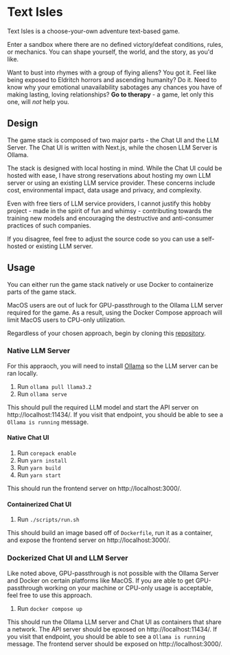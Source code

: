 # Text Isles

Text Isles is a choose-your-own adventure text-based game.

Enter a sandbox where there are no defined victory/defeat conditions, rules, or mechanics.
You can shape yourself, the world, and the story, as you'd like.

Want to bust into rhymes with a group of flying aliens? You got it.
Feel like being exposed to Eldritch horrors and ascending humanity? Do it.
Need to know why your emotional unavailability sabotages any chances you have of making lasting, loving relationships? **Go to therapy** - a game, let only this one, will _not_ help you.

## Design

The game stack is composed of two major parts - the Chat UI and the LLM Server.
The Chat UI is written with Next.js, while the chosen LLM Server is Ollama.

The stack is designed with local hosting in mind.
While the Chat UI could be hosted with ease, I have strong reservations about hosting my own LLM server or using an existing LLM service provider.
These concerns include cost, environmental impact, data usage and privacy, and complexity.

Even with free tiers of LLM service providers, I cannot justify this hobby project - made in the spirit of fun and whimsy - contributing towards the training new models and encouraging the destructive and anti-consumer practices of such companies.

If you disagree, feel free to adjust the source code so you can use a self-hosted or existing LLM server.

## Usage

You can either run the game stack natively or use Docker to containerize parts of the game stack.

MacOS users are out of luck for GPU-passthrough to the Ollama LLM server required for the game.
As a result, using the Docker Compose approach will limit MacOS users to CPU-only utilization.

Regardless of your chosen approach, begin by cloning this [repository](https://github.com/neil-b-patel/text-isles).

### Native LLM Server

For this appraoch, you will need to install [Ollama](https://ollama.com/) so the LLM server can be ran locally.

1. Run `ollama pull llama3.2`
2. Run `ollama serve`

This should pull the required LLM model and start the API server on http://localhost:11434/.
If you visit that endpoint, you should be able to see a `Ollama is running` message.

#### Native Chat UI

1. Run `corepack enable`
2. Run `yarn install`
3. Run `yarn build`
4. Run `yarn start`

This should run the frontend server on http://localhost:3000/.

#### Containerized Chat UI

1. Run `./scripts/run.sh`

This should build an image based off of `Dockerfile`, run it as a container, and expose the frontend server on http://localhost:3000/.

### Dockerized Chat UI and LLM Server

Like noted above, GPU-passthrough is not possible with the Ollama Server and Docker on certain platforms like MacOS.
If you are able to get GPU-passthrough working on your machine or CPU-only usage is acceptable,
feel free to use this approach.

1. Run `docker compose up`

This should run the Ollama LLM server and Chat UI as containers that share a network.
The API server should be epxosed on http://localhost:11434/.
If you visit that endpoint, you should be able to see a `Ollama is running` message.
The frontend server should be exposed on http://localhost:3000/.
